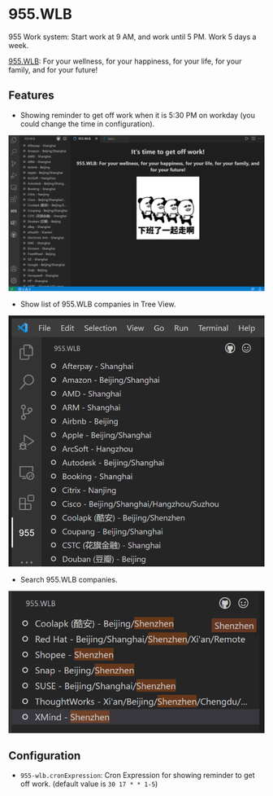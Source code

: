 # 955.WLB

955 Work system: Start work at 9 AM, and work until 5 PM. Work 5 days a week.

[955.WLB](https://github.com/formulahendry/955.WLB): For your wellness, for your happiness, for your life, for your family, and for your future!

## Features

* Showing reminder to get off work when it is 5:30 PM on workday (you could change the time in configuration).

![Usage](images/usage-reminder.png)

* Show list of 955.WLB companies in Tree View.

![Usage](images/usage-list.png)

* Search 955.WLB companies.

![Usage](images/usage-search.png)

## Configuration

* `955-wlb.cronExpression`: Cron Expression for showing reminder to get off work. (default value is `30 17 * * 1-5`)